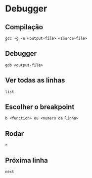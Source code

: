 # Debugger

## Compilação

```
gcc -g -o <output-file> <source-file>
```

## Debugger

```
gdb <output-file>
```

## Ver todas as linhas

```
list
``` 

## Escolher o breakpoint

```
b <function> ou <numero da linha>
```

## Rodar

```
r
```

## Próxima linha

```
next
```
